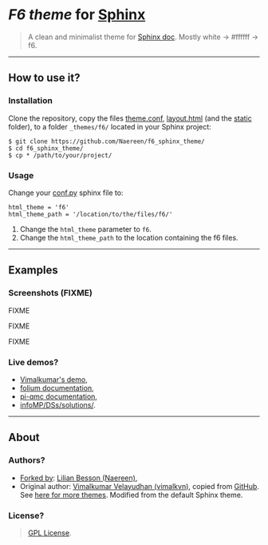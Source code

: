 # *F6 theme* for [Sphinx](http://sphinx-doc.org/)
> A clean and minimalist theme for [Sphinx doc](http://sphinx-doc.org/).
> Mostly white -> #ffffff -> f6.

----

## How to use it?
### Installation
Clone the repository, copy the files [theme.conf](theme.conf), [layout.html](./layout.html)
(and the [static](./static) folder),
to a folder ``_themes/f6/`` located in your Sphinx project:

    $ git clone https://github.com/Naereen/f6_sphinx_theme/
    $ cd f6_sphinx_theme/
    $ cp * /path/to/your/project/


### Usage
Change your [conf.py](http://sphinx-doc.org/config.html#options-for-html-output) sphinx file to:

    html_theme = 'f6'
    html_theme_path = '/location/to/the/files/f6/'


1. Change the ``html_theme`` parameter to ``f6``.
2. Change the ``html_theme_path`` to the location containing the f6 files.

----

## Examples
### Screenshots (FIXME)
FIXME

FIXME

FIXME

### Live demos?
- [Vimalkumar's demo](http://vimalkumarvelayudhan.com/sphinx-themes/f6/html/index.html),
- [folium documentation](https://folium.readthedocs.org/en/latest/),
- [pi-qmc documentation](http://pi-qmc.readthedocs.org/),
- [infoMP/DSs/solutions/](http://perso.crans.org/besson/infoMP/DSs/solutions/).

----

## About
### Authors?
- [Forked by](https://github.com/Naereen/f6_sphinx_theme/): [Lilian Besson (Naereen)](https://github.com/Naereen/),
- Original author: [Vimalkumar Velayudhan (vimalkvn)](https://github.com/vimalkvn), copied from [GitHub](https://github.com/vimalkvn/sphinx-themes/tree/master/f6). See [here for more themes](http://vimalkumarvelayudhan.com/sphinx-themes/). Modified from the default Sphinx theme.

### License?
> [GPL License](http://www.gnu.org/licenses/gpl.html).
